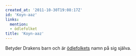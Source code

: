 ```yaml
---
created_at: '2011-10-30T19:08:17Z'
id: 'Koyn-aaz'
links:
  mention:
  - ödlefolket
title: 'Koyn-aaz'
---
```


Betyder Drakens barn och är [ödlefolkets] namn på sig själva.

  [ödlefolkets]: ödlefolket